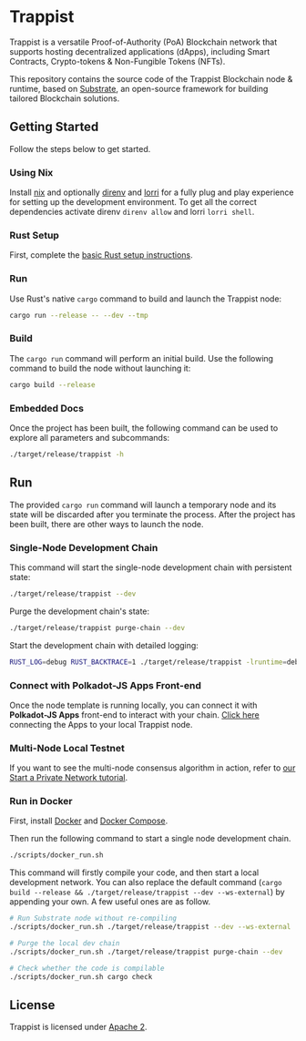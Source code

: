 # Trappist

Trappist is a versatile Proof-of-Authority (PoA) Blockchain network that supports hosting decentralized applications (dApps), including Smart Contracts, Crypto-tokens & Non-Fungible
Tokens (NFTs).

This repository contains the source code of the Trappist Blockchain node & runtime, based on
[Substrate](https://www.substrate.dev/), an open-source framework for building tailored Blockchain solutions.

## Getting Started

Follow the steps below to get started.

### Using Nix

Install [nix](https://nixos.org/) and optionally [direnv](https://github.com/direnv/direnv) and [lorri](https://github.com/target/lorri) for a fully plug
and play experience for setting up the development environment. To get all the correct dependencies activate direnv `direnv allow` and lorri `lorri shell`.

### Rust Setup

First, complete the [basic Rust setup instructions](./docs/rust-setup.md).

### Run

Use Rust's native `cargo` command to build and launch the Trappist node:

```sh
cargo run --release -- --dev --tmp
```

### Build

The `cargo run` command will perform an initial build. Use the following command to build the node
without launching it:

```sh
cargo build --release
```

### Embedded Docs

Once the project has been built, the following command can be used to explore all parameters and
subcommands:

```sh
./target/release/trappist -h
```

## Run

The provided `cargo run` command will launch a temporary node and its state will be discarded after
you terminate the process. After the project has been built, there are other ways to launch the
node.

### Single-Node Development Chain

This command will start the single-node development chain with persistent state:

```bash
./target/release/trappist --dev
```

Purge the development chain's state:

```bash
./target/release/trappist purge-chain --dev
```

Start the development chain with detailed logging:

```bash
RUST_LOG=debug RUST_BACKTRACE=1 ./target/release/trappist -lruntime=debug --dev
```

### Connect with Polkadot-JS Apps Front-end

Once the node template is running locally, you can connect it with **Polkadot-JS Apps** front-end
to interact with your chain. [Click here](https://polkadot.js.org/apps/#/explorer?rpc=ws://localhost:9944) connecting the Apps to your local Trappist node.

### Multi-Node Local Testnet

If you want to see the multi-node consensus algorithm in action, refer to
[our Start a Private Network tutorial](https://substrate.dev/docs/en/tutorials/start-a-private-network/).

### Run in Docker

First, install [Docker](https://docs.docker.com/get-docker/) and
[Docker Compose](https://docs.docker.com/compose/install/).

Then run the following command to start a single node development chain.

```bash
./scripts/docker_run.sh
```

This command will firstly compile your code, and then start a local development network. You can
also replace the default command (`cargo build --release && ./target/release/trappist --dev --ws-external`)
by appending your own. A few useful ones are as follow.

```bash
# Run Substrate node without re-compiling
./scripts/docker_run.sh ./target/release/trappist --dev --ws-external

# Purge the local dev chain
./scripts/docker_run.sh ./target/release/trappist purge-chain --dev

# Check whether the code is compilable
./scripts/docker_run.sh cargo check
```

## License

Trappist is licensed under [Apache 2](LICENSE).
